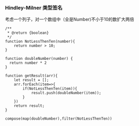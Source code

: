 ### Hindley-Milner 类型签名

考虑一个列子，对一个数组中（全是Number)不小于10的数扩大两倍


```ecmascript 6
/**
 * @return {boolean}
 */
function NotLessThenTen(number){
    return number > 10;
}

function doubleNumber(number) {
  return number * 2
}

function getResult(arr){
    let result = [];
    arr.forEach(item=>{
        if(NotLessThenTen(item)){
            result.push(doubleNumber(item));
        }
    })
    return result;
}

compose(map(doubleNumber),filter(NotLessThenTen))




```